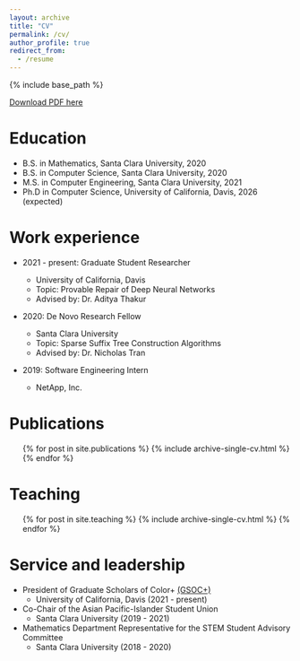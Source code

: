 ```yaml
---
layout: archive
title: "CV"
permalink: /cv/
author_profile: true
redirect_from:
  - /resume
---
```


{% include base_path %}

[Download PDF here](http://academicpages.github.io/files/CV.pdf)

Education
======
* B.S. in Mathematics, Santa Clara University, 2020
* B.S. in Computer Science, Santa Clara University, 2020
* M.S. in Computer Engineering, Santa Clara University, 2021
* Ph.D in Computer Science, University of California, Davis, 2026 (expected)

Work experience
======
* 2021 - present: Graduate Student Researcher
  * University of California, Davis
  * Topic: Provable Repair of Deep Neural Networks
  * Advised by: Dr. Aditya Thakur

* 2020: De Novo Research Fellow
  * Santa Clara University
  * Topic: Sparse Suffix Tree Construction Algorithms
  * Advised by: Dr. Nicholas Tran

* 2019: Software Engineering Intern
  * NetApp, Inc.

Publications
======
  <ul>{% for post in site.publications %}
    {% include archive-single-cv.html %}
  {% endfor %}</ul>
  
Teaching
======
  <ul>{% for post in site.teaching %}
    {% include archive-single-cv.html %}
  {% endfor %}</ul>
  
Service and leadership
======
* President of Graduate Scholars of Color+ [(GSOC+)](https://sites.google.com/ucdavis.edu/gsoc/)
  * University of California, Davis (2021 - present)
* Co-Chair of the Asian Pacific-Islander Student Union
  * Santa Clara University (2019 - 2021)
* Mathematics Department Representative for the STEM Student Advisory Committee
  * Santa Clara University (2018 - 2020)
